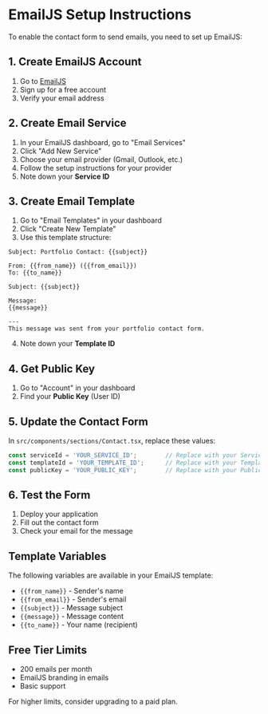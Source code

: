 # EmailJS Setup Instructions

To enable the contact form to send emails, you need to set up EmailJS:

## 1. Create EmailJS Account
1. Go to [EmailJS](https://www.emailjs.com/)
2. Sign up for a free account
3. Verify your email address

## 2. Create Email Service
1. In your EmailJS dashboard, go to "Email Services"
2. Click "Add New Service"
3. Choose your email provider (Gmail, Outlook, etc.)
4. Follow the setup instructions for your provider
5. Note down your **Service ID**

## 3. Create Email Template
1. Go to "Email Templates" in your dashboard
2. Click "Create New Template"
3. Use this template structure:

```
Subject: Portfolio Contact: {{subject}}

From: {{from_name}} ({{from_email}})
To: {{to_name}}

Subject: {{subject}}

Message:
{{message}}

---
This message was sent from your portfolio contact form.
```

4. Note down your **Template ID**

## 4. Get Public Key
1. Go to "Account" in your dashboard
2. Find your **Public Key** (User ID)

## 5. Update the Contact Form
In `src/components/sections/Contact.tsx`, replace these values:

```javascript
const serviceId = 'YOUR_SERVICE_ID';        // Replace with your Service ID
const templateId = 'YOUR_TEMPLATE_ID';      // Replace with your Template ID  
const publicKey = 'YOUR_PUBLIC_KEY';        // Replace with your Public Key
```

## 6. Test the Form
1. Deploy your application
2. Fill out the contact form
3. Check your email for the message

## Template Variables
The following variables are available in your EmailJS template:
- `{{from_name}}` - Sender's name
- `{{from_email}}` - Sender's email
- `{{subject}}` - Message subject
- `{{message}}` - Message content
- `{{to_name}}` - Your name (recipient)

## Free Tier Limits
- 200 emails per month
- EmailJS branding in emails
- Basic support

For higher limits, consider upgrading to a paid plan.
